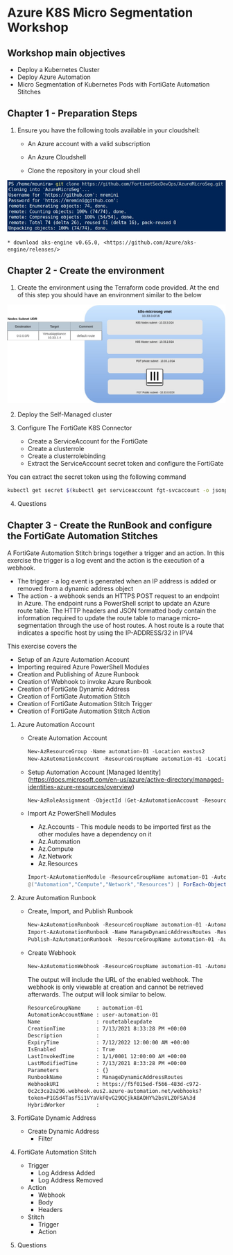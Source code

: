 # Azure K8S Micro Segmentation Workshop

## Workshop main objectives

* Deploy a Kubernetes Cluster
* Deploy Azure Automation
* Micro Segmentation of Kubernetes Pods with FortiGate Automation Stitches

## Chapter 1 - Preparation Steps

1. Ensure you have the following tools available in your cloudshell:

    * An Azure account with a valid subscription
    * An Azure Cloudshell

    * Clone the repository in your cloud shell

![clone](images/git_clone.jpg)     

    * download aks-engine v0.65.0, <https://github.com/Azure/aks-engine/releases/>

## Chapter 2 - Create the environment

1. Create the environment using the Terraform code provided. At the end of this step you should have an environment similar to the below

![Globalenvironment](images/environment.jpg)

2. Deploy the Self-Managed cluster
3. Configure The FortiGate K8S Connector

    * Create a ServiceAccount for the FortiGate
    * Create a clusterrole
    * Create a clusterrolebinding
    * Extract the ServiceAccount secret token and configure the FortiGate

You can extract the secret token using the following command

```bash
kubectl get secret $(kubectl get serviceaccount fgt-svcaccount -o jsonpath='{range .secrets[*]}{.name}{"\n"}{end}' | grep token) -o go-template='{{.data.token | base64decode}}' && echo
```

4. Questions

## Chapter 3 - Create the RunBook and configure the FortiGate Automation Stitches

A FortiGate Automation Stitch brings together a trigger and an action. In this exercise the trigger is a log event and the action is the execution of a webhook.

* The trigger - a log event is generated when an IP address is added or removed from a dynamic address object
* The action - a webhook sends an HTTPS POST request to an endpoint in Azure. The endpoint runs a PowerShell script to update an Azure route table. The HTTP headers and JSON formatted body contain the information required to update the route table to manage micro-segmentation through the use of host routes. A host route is a route that indicates a specific host by using the IP-ADDRESS/32 in IPV4

This exercise covers the

* Setup of an Azure Automation Account
* Importing required Azure PowerShell Modules
* Creation and Publishing of Azure Runbook
* Creation of Webhook to invoke Azure Runbook
* Creation of FortiGate Dynamic Address
* Creation of FortiGate Automation Stitch
* Creation of FortiGate Automation Stitch Trigger
* Creation of FortiGate Automation Stitch Action

1. Azure Automation Account
    * Create Automation Account

        ```PowerShell
        New-AzResourceGroup -Name automation-01 -Location eastus2
        New-AzAutomationAccount -ResourceGroupName automation-01 -Location eastus2 -Name user-automation-01  -AssignSystemIdentity -Plan Basic
        ```

    * Setup Automation Account [Managed Identity] (<https://docs.microsoft.com/en-us/azure/active-directory/managed-identities-azure-resources/overview>)

        ```PowerShell
        New-AzRoleAssignment -ObjectId (Get-AzAutomationAccount -ResourceGroupName automation-01 -Name user-automation-01).Identity.PrincipalId -RoleDefinitionName "Contributor"
        ```

    * Import Az PowerShell Modules
        * Az.Accounts - This module needs to be imported first as the other modules have a dependency on it
        * Az.Automation
        * Az.Compute
        * Az.Network
        * Az.Resources

        ```PowerShell
        Import-AzAutomationModule -ResourceGroupName automation-01 -AutomationAccountName user-automation-01 -Name Az.Accounts  -ContentLinkUri https://www.powershellgallery.com/api/v2/package/Az.Accounts
        @("Automation","Compute","Network","Resources") | ForEach-Object {Import-AzAutomationModule -ResourceGroupName automation-01 -AutomationAccountName user-automation-01 -Name Az.$_  -ContentLinkUri https://www.powershellgallery.com/api/v2/package/Az.$_}
        ```

2. Azure Automation Runbook
    * Create, Import, and Publish Runbook

        ```PowerShell
        New-AzAutomationRunbook -ResourceGroupName automation-01 -AutomationAccountName user-automation-01 -Name ManageDynamicAddressRoutes -Type PowerShell
        Import-AzAutomationRunbook -Name ManageDynamicAddressRoutes -ResourceGroupName automation-01 -AutomationAccountName user-automation-01 -Path .\ManageDynamicAddressRoutes.ps1 -Type PowerShell –Force
        Publish-AzAutomationRunbook -ResourceGroupName automation-01 -AutomationAccountName user-automation-01 -Name ManageDynamicAddressRoutes
        ```

    * Create Webhook

        ```PowerShell
        New-AzAutomationWebhook -ResourceGroupName automation-01 -AutomationAccountName user-automation-01 -RunbookName ManageDynamicAddressRoutes -Name routetableupdate -IsEnabled $True -ExpiryTime "07/12/2022" -Force
        ```

        The output will include the URL of the enabled webhook. The webhook is only viewable at creation and cannot be retrieved afterwards. The output will look similar to below.

        ```text
        ResourceGroupName     : automation-01
        AutomationAccountName : user-automation-01
        Name                  : routetableupdate
        CreationTime          : 7/13/2021 8:33:28 PM +00:00
        Description           :
        ExpiryTime            : 7/12/2022 12:00:00 AM +00:00
        IsEnabled             : True
        LastInvokedTime       : 1/1/0001 12:00:00 AM +00:00
        LastModifiedTime      : 7/13/2021 8:33:28 PM +00:00
        Parameters            : {}
        RunbookName           : ManageDynamicAddressRoutes
        WebhookURI            : https://f5f015ed-f566-483d-c972-0c2c3ca2a296.webhook.eus2.azure-automation.net/webhooks?token=P1GSd4Tasf5i1VYaVkFQvG29QCjkA8AOHY%2bsVLZOFSA%3d
        HybridWorker          :
        ```

3. FortiGate Dynamic Address
    * Create Dynamic Address
        * Filter
4. FortiGate Automation Stitch
    * Trigger
        * Log Address Added
        * Log Address Removed
    * Action
        * Webhook
        * Body
        * Headers
    * Stitch
        * Trigger
        * Action

5. Questions
